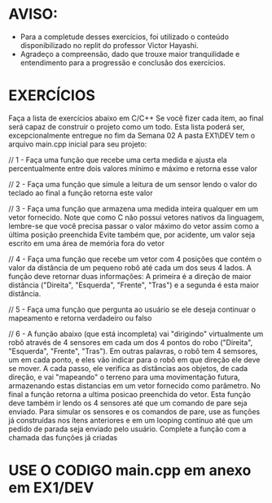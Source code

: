 # AVISO:

- Para a completude desses exercícios, foi utilizado o conteúdo disponibilizado no replit do professor Victor Hayashi.
- Agradeço a compreensão, dado que trouxe maior tranquilidade e entendimento para a progressão e conclusão dos exercícios.

# EXERCÍCIOS
Faça a lista de exercícios abaixo em C/C++
Se você fizer cada ítem, ao final será capaz de construir o projeto como um todo.
Esta lista poderá ser, excepcionalmente entregue no fim da Semana 02
A pasta EX1\DEV tem o arquivo main.cpp inicial para seu projeto:

// 1 -  Faça uma função que recebe uma certa medida e ajusta ela percentualmente entre dois valores mínimo e máximo e retorna esse valor

// 2 - Faça uma função que simule a leitura de um sensor lendo o valor do teclado ao final a função retorna este valor

// 3 - Faça uma função que armazena uma medida inteira qualquer em um vetor fornecido. Note que como C não possui vetores nativos da linguagem, lembre-se que você precisa passar o valor máximo do vetor assim como a última posição preenchida Evite também que, por acidente, um valor seja escrito em uma área de memória fora do vetor
  
// 4 - Faça uma função que recebe um vetor com 4 posições que contém o valor da distância de um pequeno robô até cada um dos seus 4 lados. A função deve retornar duas informações: A primeira é a direção de maior distância ("Direita", "Esquerda", "Frente", "Tras") e a segunda é esta maior distância.

// 5 - Faça uma função que pergunta ao usuário se ele deseja continuar o mapeamento e retorna verdadeiro ou falso

// 6 - A função abaixo (que está incompleta) vai "dirigindo" virtualmente um robô através de 4 sensores em cada um dos 4 pontos do robo ("Direita", "Esquerda", "Frente", "Tras"). Em outras palavras, o robô tem 4 semsores, um em cada ponto, e eles vão indicar para o robô em que direção ele deve se mover. A cada passo, ele verifica as distâncias aos objetos, de cada direção, e vai "mapeando" o terreno para uma movimentação futura, armazenando estas distancias em um vetor fornecido como parâmetro. No final a função retorna a ultima posicao preenchida do vetor. Esta função deve também ir lendo os 4 sensores até que um comando de pare seja enviado.  Para simular os sensores e os comandos de pare, use as funções já construídas nos ítens anteriores e em um looping contínuo até que um pedido de parada seja enviado pelo usuário. Complete a função com a chamada das funções já criadas
  
# USE O CODIGO main.cpp em anexo em EX1/DEV
